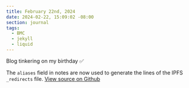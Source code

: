 ```yaml
---
title: February 22nd, 2024
date: 2024-02-22, 15:09:02 -08:00
section: journal
tags:
  - BMC
  - jekyll
  - liquid
---
```

Blog tinkering on my birthday ✅

The `aliases` field in notes are now used to generate the lines of the IPFS `_redirects` file. [View source on Github](https://github.com/bmann/bmcgarden/blob/archivetrim/_redirects)